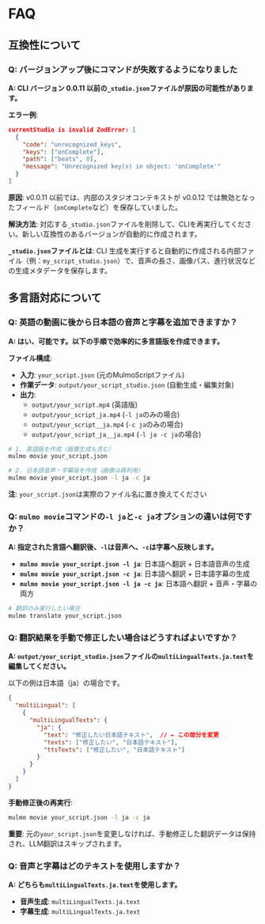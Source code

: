 # FAQ

## 互換性について

### Q: バージョンアップ後にコマンドが失敗するようになりました

**A: CLI バージョン 0.0.11 以前の`_studio.json`ファイルが原因の可能性があります。**

**エラー例**:
```json
currentStudio is invalid ZodError: [
  {
    "code": "unrecognized_keys",
    "keys": ["onComplete"],
    "path": ["beats", 0],
    "message": "Unrecognized key(s) in object: 'onComplete'"
  }
]
```

**原因**: v0.0.11 以前では、内部のスタジオコンテキストが v0.0.12 では無効となったフィールド（`onComplete`など）を保存していました。

**解決方法**: 対応する`_studio.json`ファイルを削除して、CLIを再実行してください。新しい互換性のあるバージョンが自動的に作成されます。

**`_studio.json`ファイルとは**: CLI 生成を実行すると自動的に作成される内部ファイル（例：`my_script_studio.json`）で、音声の長さ、画像パス、進行状況などの生成メタデータを保存します。

## 多言語対応について

### Q: 英語の動画に後から日本語の音声と字幕を追加できますか？

**A: はい、可能です。以下の手順で効率的に多言語版を作成できます。**

**ファイル構成**:
- **入力**: `your_script.json` (元のMulmoScriptファイル)
- **作業データ**: `output/your_script_studio.json` (自動生成・編集対象)
- **出力**: 
  - `output/your_script.mp4` (英語版)
  - `output/your_script_ja.mp4` (`-l ja`のみの場合)
  - `output/your_script__ja.mp4` (`-c ja`のみの場合)
  - `output/your_script_ja__ja.mp4` (`-l ja -c ja`の場合)

```bash
# 1. 英語版を作成（画像生成も含む）
mulmo movie your_script.json

# 2. 日本語音声・字幕版を作成（画像は再利用）
mulmo movie your_script.json -l ja -c ja
```

**注**: `your_script.json`は実際のファイル名に置き換えてください

### Q: `mulmo movie`コマンドの`-l ja`と`-c ja`オプションの違いは何ですか？

**A: 指定された言語へ翻訳後、`-l`は音声へ、`-c`は字幕へ反映します。**

- **`mulmo movie your_script.json -l ja`**: 日本語へ翻訳 + 日本語音声の生成
- **`mulmo movie your_script.json -c ja`**: 日本語へ翻訳 + 日本語字幕の生成
- **`mulmo movie your_script.json -l ja -c ja`**: 日本語へ翻訳 + 音声・字幕の両方

```bash
# 翻訳のみ実行したい場合
mulmo translate your_script.json
```

### Q: 翻訳結果を手動で修正したい場合はどうすればよいですか？

**A: `output/your_script_studio.json`ファイルの`multiLingualTexts.ja.text`を編集してください。**

以下の例は日本語（ja）の場合です。

```json
{
  "multiLingual": [
    {
      "multiLingualTexts": {
        "ja": {
          "text": "修正したい日本語テキスト",  // ← この部分を変更
          "texts": ["修正したい", "日本語テキスト"],
          "ttsTexts": ["修正したい", "日本語テキスト"]
        }
      }
    }
  ]
}
```

**手動修正後の再実行**:
```bash
mulmo movie your_script.json -l ja -c ja
```

**重要**: 元の`your_script.json`を変更しなければ、手動修正した翻訳データは保持され、LLM翻訳はスキップされます。

### Q: 音声と字幕はどのテキストを使用しますか？

**A: どちらも`multiLingualTexts.ja.text`を使用します。**

- **音声生成**: `multiLingualTexts.ja.text`
- **字幕生成**: `multiLingualTexts.ja.text`